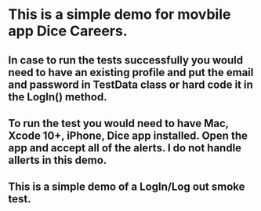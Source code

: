 # This is a simple demo for movbile app Dice Careers. 
## In case to run the tests successfully you would need to have an existing profile and put the email and password in TestData class or hard code it in the LogIn() method. 
## To run the test you would need to have Mac, Xcode 10+, iPhone, Dice app installed. Open the app and accept all of the alerts. I do not handle allerts in this demo. 
## This is a simple demo of a LogIn/Log out smoke test. 
